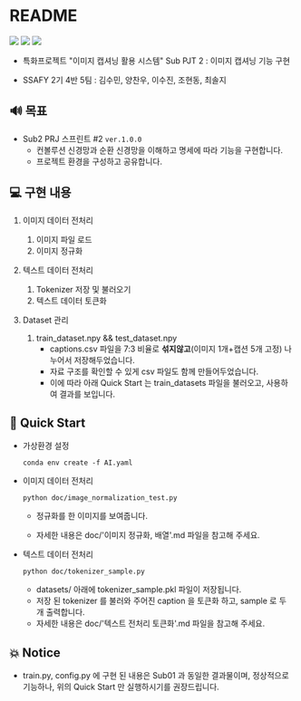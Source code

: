 # README
![](https://img.shields.io/badge/version-1.0.0-green.svg) ![](https://img.shields.io/badge/created__at-20.04.03-yellow.svg) ![](https://img.shields.io/badge/updated__at-20.04.03-blue.svg)

- 특화프로젝트 "이미지 캡셔닝 활용 시스템"  Sub PJT 2 : 이미지 캡셔닝 기능 구현

- SSAFY 2기 4반 5팀 : 김수민, 양찬우, 이수진, 조현동, 최솔지 



## 🔊 목표

- Sub2 PRJ 스프린트 #2  `ver.1.0.0`
  - 컨볼루션 신경망과 순환 신경망을 이해하고 명세에 따라 기능을 구현합니다.
  - 프로젝트 환경을 구성하고 공유합니다.
  
    

## 💻 구현 내용

1. 이미지 데이터 전처리
   1. 이미지 파일 로드
   2. 이미지 정규화
2. 텍스트 데이터 전처리
   1. Tokenizer 저장 및 불러오기
   2. 텍스트 데이터 토큰화 

3. Dataset 관리
   1. train_dataset.npy && test_dataset.npy 
      - captions.csv 파일을 7:3 비율로 **섞지않고**(이미지 1개+캡션 5개 고정) 나누어서 저장해두었습니다. 
      - 자료 구조를 확인할 수 있게 csv 파일도 함께 만들어두었습니다.
      - 이에 따라 아래 Quick Start 는 train_datasets 파일을 불러오고, 사용하여 결과를 보입니다.



## 🚀 Quick Start

- 가상환경 설정

  ```
  conda env create -f AI.yaml
  ```




- 이미지 데이터 전처리

  ```
  python doc/image_normalization_test.py
  ```

  - 정규화를 한 이미지를 보여줍니다.

  - 자세한 내용은 doc/'이미지 정규화, 배열'.md 파일을 참고해 주세요.

    

- 텍스트 데이터 전처리

  ```
  python doc/tokenizer_sample.py
  ```

  - datasets/ 아래에 tokenizer_sample.pkl 파일이 저장됩니다.
  - 저장 된 tokenizer 를 불러와 주어진 caption 을 토큰화 하고, sample 로 두 개 출력합니다.
  - 자세한 내용은 doc/'텍스트 전처리 토큰화'.md 파일을 참고해 주세요.





## 💥 Notice

- train.py, config.py 에 구현 된 내용은 Sub01 과 동일한 결과물이며, 정상적으로 기능하나, 위의 Quick Start 만 실행하시기를 권장드립니다.